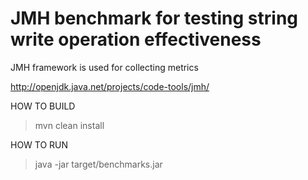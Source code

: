 # JMH benchmark for testing string write operation effectiveness

JMH framework is used for collecting metrics

http://openjdk.java.net/projects/code-tools/jmh/

HOW TO BUILD

> mvn clean install

HOW TO RUN

> java -jar target/benchmarks.jar

